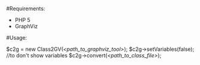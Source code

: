 #Requirements:

* PHP 5
* GraphViz

#Usage:

$c2g = new Class2GV(*<path_to_graphviz_tool>*);
$c2g->setVariables(false); //to don't show variables
$c2g->convert(*<path_to_class_file>*);
